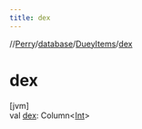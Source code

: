 ```yaml
---
title: dex
---
```

//[Perry](../../../index.html)/[database](../index.html)/[DueyItems](index.html)/[dex](dex.html)



# dex



[jvm]\
val [dex](dex.html): Column<[Int](https://kotlinlang.org/api/latest/jvm/stdlib/kotlin/-int/index.html)>




